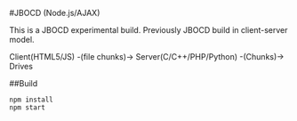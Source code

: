 #JBOCD (Node.js/AJAX)

This is a JBOCD experimental build.
Previously JBOCD build in client-server model.

Client(HTML5/JS) -(file chunks)-> Server(C/C++/PHP/Python) -(Chunks)-> Drives

##Build

```
npm install
npm start
```